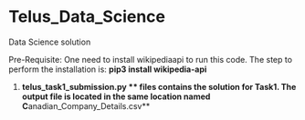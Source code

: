 # Telus_Data_Science
Data Science solution 

Pre-Requisite:
One need to install wikipediaapi to run this code. The step to perform the installation is:
**pip3 install wikipedia-api**

1. **telus_task1_submission.py ** files contains the solution for Task1. The output file is located in the same location named C**anadian_Company_Details.csv**
